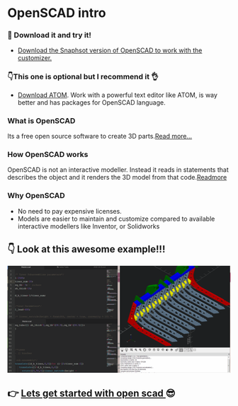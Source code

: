 # OpenSCAD intro

### 🚀 Download it and try it!

- [Download the Snaphsot version of OpenSCAD to work with the customizer.](http://www.openscad.org/downloads.html)

### 👇This one is optional but I recommend it 👌
- [Download ATOM](https://atom.io/). Work with a powerful text editor like ATOM, is way better and has packages for OpenSCAD language.
### What is OpenSCAD
Its a free open source software to create 3D parts.[Read more...](http://spolearninglab.com/curriculum/lessonPlans/hacking/resources/software/3d/openscad_intro.html)
### How OpenSCAD works
OpenSCAD is not an interactive modeller. Instead it reads in statements that describes the object and it renders the 3D model from that code.[Readmore](http://spolearninglab.com/curriculum/lessonPlans/hacking/resources/software/3d/openscad_intro.html)

### Why OpenSCAD
- No need to pay expensive licenses.
- Models are easier to maintain and customize compared to available interactive modellers like Inventor, or Solidworks

## 👇 Look at this awesome example!!!
![Grapples](Models/Grapples/param_model_2.gif)

## 👉 [Lets get started with open scad ](01_The_Basics.md)😎
